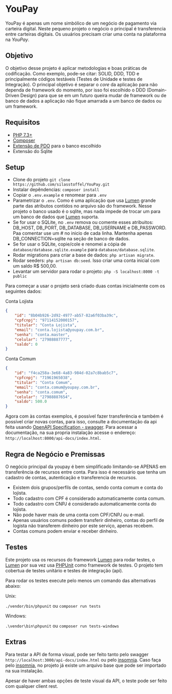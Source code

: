 # YouPay

YouPay é apenas um nome simbólico de um negócio de pagamento via carteira digital. Neste pequeno projeto o negócio o principal é transferencia entre carteiras digitais. Os usuários precisam criar uma conta na plataforma na _YouPay_.

## Objetivo

O objetivo desse projeto é aplicar metodologias e boas práticas de codificação. Como exemplo, pode-se citar: SOLID, DDD, TDD e principalmente códigos testáveis (Testes de Unidade e testes de Integração). O principal objetivo é separar o _core_ da aplicação para não dependa de framework do momento, por isso foi escolhido o DDD (Domain-Driven Design) para que se em um futuro queira mudar de framework ou de banco de dados a aplicação não fique amarrada a um banco de dados ou um framework.

## Requisitos

-   [PHP 7.3+](https://www.php.net/)
-   [Composer](https://getcomposer.org/)
-   [Extensão de PDO](https://www.php.net/manual/en/pdo.installation.php) para o banco escolhido
-   Extensão do Sqlite

## Setup

-   Clone do projeto `git clone https://github.com/silasstoffel/YouPay.git`
-   Instalar depêndencias: `composer install`
-   Copiar o `.env.example` e renomear para `.env`
-   Parametrizar o `.env`. Como é uma aplicação que usa [Lumen](https://lumen.laravel.com/) grande parte das atributos contidos no arquivo são do framework. Nesse projeto o banco usado é o sqlite, mas nada impede de trocar um para um banco de dados que [Lumen](https://lumen.laravel.com/) suporta.
-   Se for usar o SQLite, no `.env` remova ou comente esses atribuitos: DB_HOST, DB_PORT, DB_DATABASE, DB_USERNAME e DB_PASSWORD. Paa comentar use um # no inicio de cada linha. Mantenha apenas DB_CONNECTION=sqlite na seção de banco de dados.
-   Se for usar o SQLite, copie/cole e renomei a cópia de `database/database.sqlite.example` para `database/database.sqlite`.
-   Rodar migrations para criar a base de dados: `php artisan migrate`.
-   Rodar seeders: `php artisan db:seed`. Isso criar uma conta inicial com um saldo R$ 500,00.
-   Levantar um servidor para rodar o projeto: `php -S localhost:8000 -t public`

Para começar a usar o projeto será criado duas contas inicialmente com os seguintes dados:

Conta Lojista

```json
{
    "id": "8b04b926-2d92-4977-ab57-82a6f03ba39c",
    "cpfcnpj": "97114152000157",
    "titular": "Conta Lojista",
    "email": "conta.lojista@youpay.com.br",
    "senha": "conta.master",
    "celular": "27988887777",
    "saldo": 0
}
```

Conta Comum

```json
{
    "id": "f4ca258a-3e68-4a83-984d-02a7c8bab5c7",
    "cpfcnpj": "71961965038",
    "titular": "Conta Comum",
    "email": "conta.comum@youpay.com.br",
    "senha": "conta.comum",
    "celular": "27988887654",
    "saldo": 500.0
}
```

Agora com às contas exemplos, é possível fazer transferência e também é possível criar novas contas, para isso, consulte a documentação da api feita usando [OpenAPI Specification - swagger](https://swagger.io/specification/). Para acessar a documentação, na sua propria instalação acesse o endereço: `http://localhost:8000/api-docs/index.html`.


## Regra de Negócio e Premissas

O negócio principal da youpay é bem simplificado limitando-se APENAS em transferência de recursos entre conta. Para isso é necessário que tenha um cadastro de contas, autenticação e transferencia de recursos.

- Existem dois grupos/perfils de contas, sendo conta comum e conta do lojista.
- Todo cadastro com CPF é considerado automaticamente conta comum.
- Todo cadastro com CNPJ é considerado automaticamente conta do lojista.
- Não pode haver mais de uma conta com CPF/CNPJ ou e-mail.
- Apenas usuários comuns podem transferir dinheiro, contas do perfil de logista não transferem dinheiro por este serviço, apenas recebem.
- Contas comuns podem enviar e receber dinheiro.


## Testes

Este projeto usa os recursos do framework [Lumen](https://lumen.laravel.com/) para rodar testes, o [Lumen](https://lumen.laravel.com/) por sua vez usa [PHPUnit](https://phpunit.de/) como framework de testes. O projeto tem cobertua de testes unitário e testes de integração (api).

Para rodar os testes execute pelo menos um comando das alternativas abaixo:

Unix:

`./vendor/bin/phpunit` ou `composer run tests`

Windows:

`.\vendor\bin\phpunit` ou `composer run tests-windows`


## Extras

Para testar a API de forma visual, pode ser feito tanto pelo swagger `http://localhost:3000/api-docs/index.html` ou pelo [insomnia](https://insomnia.rest/products/insomnia). Caso faça pelo [insomnia](https://insomnia.rest/products/insomnia), no projeto já existe um arquivo base que pode ser importado na sua instalação.

Apesar de haver ambas opções de teste visual da API, o teste pode ser feito com qualquer client rest.
